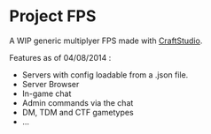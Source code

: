 # Project FPS

A WIP generic multiplyer FPS made with [CraftStudio](http://craftstud.io).

Features as of 04/08/2014 :

- Servers with config loadable from a .json file.
- Server Browser
- In-game chat
- Admin commands via the chat
- DM, TDM and CTF gametypes
- ...
